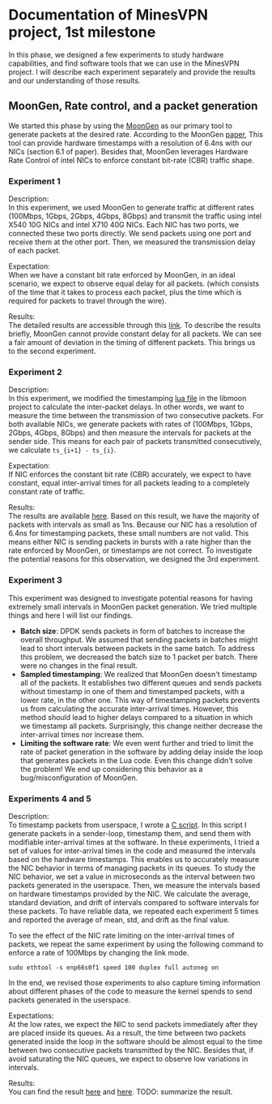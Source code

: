 # Documentation of MinesVPN project, 1st milestone
In this phase, we designed a few experiments to study hardware capabilities, and find software tools that we can use in the MinesVPN project. I will describe each experiment separately and provide the results and our understanding of those results.

## MoonGen, Rate control, and a packet generation
We started this phase by using the [MoonGen](https://github.com/ubc-systopia/MoonGen-1) as our primary tool to generate packets at the desired rate. According to the MoonGen [paper](https://www.net.in.tum.de/fileadmin/bibtex/publications/papers/MoonGen_IMC2015.pdf), This tool can provide hardware timestamps with a resolution of 6.4ns with our NICs (section 6.1 of paper). Besides that, MoonGen leverages Hardware Rate Control of intel NICs to enforce constant bit-rate (CBR) traffic shape.

### Experiment 1
Description:\
In this experiment, we used MoonGen to generate traffic at different rates (100Mbps, 1Gbps, 2Gbps, 4Gbps, 8Gbps) and transmit the traffic using intel X540 10G NICs and intel X710 40G NICs. Each NIC has two ports, we connected these two ports directly. We send packets using one port and receive them at the other port. Then, we measured the transmission delay of each packet. 

Expectation:\
When we have a constant bit rate enforced by MoonGen, in an ideal scenario, we expect to observe equal delay for all packets. (which consists of the time that it takes to process each packet, plus the time which is required for packets to travel through the wire). 

Results:\
The detailed results are accessible through this [link](https://github.com/ubc-systopia/minesvpn-benchmarking/blob/main/codes/data_analysis/1_2_experiment.ipynb). To describe the results briefly, MoonGen cannot provide constant delay for all packets. We can see a fair amount of deviation in the timing of different packets. This brings us to the second experiment.

### Experiment 2
Description:\
In this experiment, we modified the timestamping [lua file](https://github.com/ubc-systopia/MoonGen-1/blob/master/libmoon/lua/interval_timestamping.lua) in the libmoon project to calculate the inter-packet delays. In other words, we want to measure the time between the transmission of two consecutive packets. For both available NICs, we generate packets with rates of (100Mbps, 1Gbps, 2Gbps, 4Gbps, 8Gbps) and then measure the intervals for packets at the sender side. This means for each pair of packets transmitted consecutively, we calculate ``ts_{i+1} - ts_{i}``.

Expectation:\
If NIC enforces the constant bit rate (CBR) accurately, we expect to have constant, equal inter-arrival times for all packets leading to a completely constant rate of traffic.

Results:\
The results are available [here](https://github.com/ubc-systopia/minesvpn-benchmarking/blob/main/codes/data_analysis/1_2_experiment.ipynb). Based on this result, we have the majority of packets with intervals as small as 1ns. Because our NIC has a resolution of 6.4ns for timestamping packets, these small numbers are not valid. This means either NIC is sending packets in bursts with a rate higher than the rate enforced by MoonGen, or timestamps are not correct. To investigate the potential reasons for this observation, we designed the 3rd experiment.

### Experiment 3
This experiment was designed to investigate potential reasons for having extremely small intervals in MoonGen packet generation. We tried multiple things and here I will list our findings.

* **Batch size**: DPDK sends packets in form of batches to increase the overall throughput. We assumed that sending packets in batches might lead to short intervals between packets in the same batch. To address this problem, we decreased the batch size to 1 packet per batch. There were no changes in the final result. 
* **Sampled timestamping**: We realized that MoonGen doesn't timestamp all of the packets. It establishes two different queues and sends packets without timestamp in one of them and timestamped packets, with a lower rate, in the other one. This way of timestamping packets prevents us from calculating the accurate inter-arrival times. However, this method should lead to higher delays compared to a situation in which we timestamp all packets. Surprisingly, this change neither decrease the inter-arrival times nor increase them.
* **Limiting the software rate**: We even went further and tried to limit the rate of packet generation in the software by adding delay inside the loop that generates packets in the Lua code. Even this change didn't solve the problem! We end up considering this behavior as a bug/misconfiguration of MoonGen.

### Experiments 4 and 5
Description:\
To timestamp packets from userspace, I wrote a [C script](https://github.com/ubc-systopia/minesvpn-benchmarking/blob/main/codes/socket_code/socket_timestamping.c). In this script I generate packets in a sender-loop, timestamp them, and send them with modifiable inter-arrival times at the software. In these experiments, I tried a set of values for inter-arrival times in the code and measured the intervals based on the hardware timestamps. This enables us to accurately measure the NIC behavior in terms of managing packets in its queues. To study the NIC behavior, we set a value in microseconds as the interval between two packets generated in the userspace. Then, we measure the intervals based on hardware timestamps provided by the NIC. We calculate the average, standard deviation, and drift of intervals compared to software intervals for these packets. To have reliable data, we repeated each experiment 5 times and reported the average of mean, std, and drift as the final value.

To see the effect of the NIC rate limiting on the inter-arrival times of packets, we repeat the same experiment by using the following command to enforce a rate of 100Mbps by changing the link mode.
```
sudo ethtool -s enp66s0f1 speed 100 duplex full autoneg on
```
In the end, we revised those experiments to also capture timing information about different phases of the code to measure the kernel spends to send packets generated in the userspace.

Expectations:\
At the low rates, we expect the NIC to send packets immediately after they are placed inside its queues. As a result, the time between two packets generated inside the loop in the software should be almost equal to the time between two consecutive packets transmitted by the NIC. Besides that, if avoid saturating the NIC queues, we expect to observe low variations in intervals.

Results:\
You can find the result [here]() and [here](). TODO: summarize the result.
